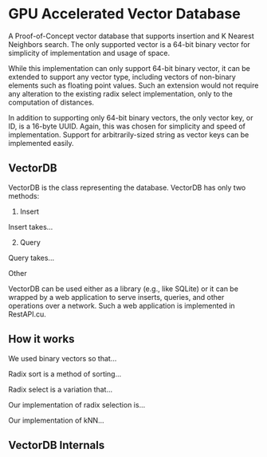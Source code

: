 # GPU Accelerated Vector Database

A Proof-of-Concept vector database that supports insertion and K Nearest Neighbors search. The only supported vector is a 64-bit binary vector for simplicity of implementation and usage of space.

While this implementation can only support 64-bit binary vector, it can be extended to support any vector type, including vectors of non-binary elements such as floating point values. Such an extension would not require any alteration to the existing radix select implementation, only to the computation of distances.

In addition to supporting only 64-bit binary vectors, the only vector key, or ID, is a 16-byte UUID. Again, this was chosen for simplicity and speed of implementation. Support for arbitrarily-sized string as vector keys can be implemented easily.

## VectorDB

VectorDB is the class representing the database. VectorDB has only two methods:

1. Insert

Insert takes...

2. Query

Query takes...

Other 

VectorDB can be used either as a library (e.g., like SQLite) or it can be wrapped by a web application to serve inserts, queries, and other operations over a network. Such a web application is implemented in RestAPI.cu. 

## How it works

We used binary vectors so that...

Radix sort is a method of sorting...

Radix select is a variation that...

Our implementation of radix selection is...

Our implementation of kNN... 

## VectorDB Internals


